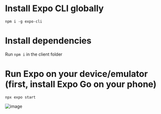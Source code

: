 # Install Expo CLI globally
`npm i -g expo-cli`

# Install dependencies
Run `npm i` in the client folder

# Run Expo on your device/emulator (first, install Expo Go on your phone)
`npx expo start`

![image](https://github.com/AlejoUfano/ReactNativeBoilerplate/assets/104462291/c313bd33-7cf4-4028-bf7a-1e2561bc19cd)

